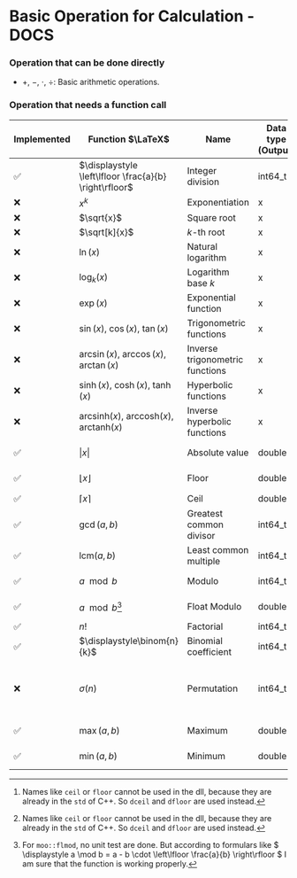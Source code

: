 # Basic Operation for Calculation - DOCS

### Operation that can be done directly

- $+$, $-$, $\cdot$, $\div$: Basic arithmetic operations.

### Operation that needs a function call

| Implemented | Function $\LaTeX$                                                   | Name                            | Data type (Output) | Data type (Input) | Unit Test | Function Call                                            | Api     | Dll          | Supported Api | Notes                                  |
|-------------|---------------------------------------------------------------------|---------------------------------|--------------------|-------------------|-----------|----------------------------------------------------------|---------|--------------|---------------|----------------------------------------|
| ✅           | $\displaystyle \left\lfloor \frac{a}{b} \right\rfloor$              | Integer division                | int64_t            | double, double    | ✅         | `moo::idiv`                                              | `idiv`  | `idiv`       | Java, Python  |                                        |
| ❌           | $x^k$                                                               | Exponentiation                  | x                  | x, x              | ❌         | `moo::pow`                                               |         |              |               |                                        |
| ❌           | $\sqrt{x}$                                                          | Square root                     | x                  | x                 | ❌         | `moo::sqrt`                                              |         |              |               |                                        |
| ❌           | $\sqrt[k]{x}$                                                       | $k$-th root                     | x                  | x, x              | ❌         | `moo::sqrtk`                                             |         |              |               |                                        |
| ❌           | $\ln(x)$                                                            | Natural logarithm               | x                  | x                 | ❌         | `moo::ln`                                                |         |              |               |                                        |
| ❌           | $\log_k(x)$                                                         | Logarithm base $k$              | x                  | x, x              | ❌         | `moo::log`                                               |         |              |               |                                        |
| ❌           | $\exp(x)$                                                           | Exponential function            | x                  | x                 | ❌         | `moo::exp`                                               |         |              |               |                                        |
| ❌           | $\sin(x)$, $\cos(x)$, $\tan(x)$                                     | Trigonometric functions         | x                  | x                 | ❌         | `mod::sin`, etc.                                         |         |              |               |                                        |
| ❌           | $\arcsin(x)$, $\arccos(x)$, $\arctan(x)$                            | Inverse trigonometric functions | x                  | x                 | ❌         |                                                          |         |              |               |                                        |
| ❌           | $\sinh(x)$, $\cosh(x)$, $\tanh(x)$                                  | Hyperbolic functions            | x                  | x                 | ❌         |                                                          |         |              |               |                                        |
| ❌           | $\mathrm{arcsinh}(x)$, $\mathrm{arccosh}(x)$, $\mathrm{arctanh}(x)$ | Inverse hyperbolic functions    | x                  | x                 | ❌         |                                                          |         |              |               |                                        |
| ✅           | $\vert x \vert$                                                     | Absolute value                  | double             | double            | ✅         | `moo::absolute`                                          | `abs`   | `absolute`   | Java, Python  |                                        |
| ✅           | $\lfloor x \rfloor$                                                 | Floor                           | double             | double            | ✅         | `moo::floor`                                             | `floor` | `dfloor`[^2] | Java, Python  |                                        |
| ✅           | $\lceil x \rceil$                                                   | Ceil                            | double             | double            | ✅         | `moo::ceil`                                              |         | `dceil`[^2]  |               |                                        |
| ✅           | $\gcd(a, b)$                                                        | Greatest common divisor         | int64_t            | int64_t, int64_t  | ✅         | `moo::gcd`                                               |         | `gcd`        |               |                                        |
| ✅           | $\mathrm{lcm}(a, b)$                                                | Least common multiple           | int64_t            | int64_t, int64_t  | ✅         | `moo::lcm`                                               |         | `lcm`        |               |                                        |
| ✅           | $a \mod b$                                                          | Modulo                          | int64_t            | int64_t, int64_t  | ✅         | `moo::mod`                                               |         | `mod`        |               |                                        |
| ✅           | $a \mod b$[^1]                                                      | Float Modulo                    | double             | double, double    | ✅         | `moo::flmod`                                             |         | `flmod`      |               |                                        |
| ✅           | $n!$                                                                | Factorial                       | int64_t            | int               | ✅         | `moo::fac`                                               |         | `fac`        |               |                                        |
| ✅           | $\displaystyle\binom{n}{k}$                                         | Binomial coefficient            | int64_t            | int64_t, int64_t  | ✅         | `moo::binom`                                             |         | `binom`      |               |                                        |
| ❌           | $\displaystyle\sigma(n)$                                            | Permutation                     | int64_t*           | int               | ❌         | `moo::permutation` `moo::clearptr` `moo::genpermutation` |         |              |               | Heap error and memory allocation error |
| ✅           | $\max(a,b)$                                                         | Maximum                         | double             | double, double    | ✅         | `moo::max`                                               |         | `max`        |               |                                        |
| ✅           | $\min(a,b)$                                                         | Minimum                         | double             | double, double    | ✅         | `moo::min`                                               |         | `min`        |               |                                        |

[^1]: For `moo::flmod`, no unit test are done. But according to formulars
like $ \displaystyle a \mod b = a - b \cdot \left\lfloor \frac{a}{b} \right\rfloor $ I am sure that the function is
working
properly.
[^2]: Names like `ceil` or `floor` cannot be used in the dll, because they are already in the `std` of C++. So `dceil` and `dfloor` are used instead.